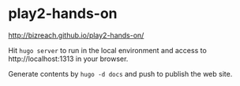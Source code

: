 # play2-hands-on

http://bizreach.github.io/play2-hands-on/

Hit `hugo server` to run in the local environment and access to http://localhost:1313 in your browser.

Generate contents by `hugo -d docs` and push to publish the web site.

